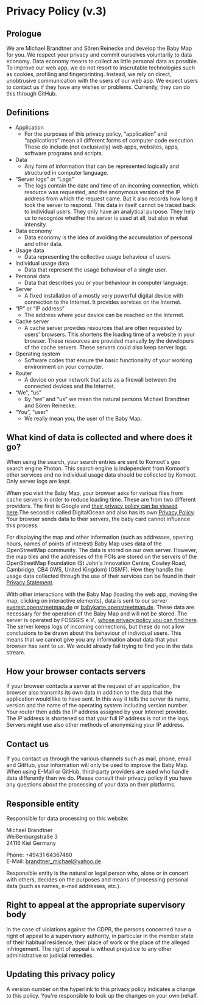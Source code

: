 # Privacy Policy (v.3)

## Prologue

We are Michael Brandtner and Sören Reinecke and develop the Baby Map for you. We respect your privacy and commit ourselves voluntarily to data economy. Data economy means to collect as little personal data as possible. To improve our web app, we do not resort to inscrutable technologies such as cookies, profiling and fingerprinting. Instead, we rely on direct, unobtrusive communication with the users of our web app. We expect users to contact us if they have any wishes or problems. Currently, they can do this through GitHub.

## Definitions

- Application
  - For the purposes of this privacy policy, “application” and “applications” mean all different forms of computer code execution. These do include (not exclusively) web apps, websites, apps, software programs and scripts.
- Data
  - Any form of information that can be represented logically and structured in computer language.
- “Server logs” or “Logs”
  - The logs contain the date and time of an incoming connection, which resource was requested, and the anonymous version of the IP address from which the request came. But it also records how long it took the server to respond. This data in itself cannot be traced back to individual users. They only have an analytical purpose. They help us to recognize whether the server is used at all, but also in what intensity.
- Data economy
  - Data economy is the idea of avoiding the accumulation of personal and other data.
- Usage data
  - Data representing the collective usage behaviour of users.
- Individual usage data
  - Data that represent the usage behaviour of a single user.
- Personal data
  - Data that describes you or your behaviour in computer language.
- Server
  - A fixed installation of a mostly very powerful digital device with connection to the Internet. It provides services on the Internet.
- “IP” or “IP address”
  - The address where your device can be reached on the Internet.
- Cache server
  - A cache server provides resources that are often requested by users' browsers. This shortens the loading time of a website in your browser. These resources are provided manually by the developers of the cache servers. These servers could also keep server logs.
- Operating system
  - Software codes that ensure the basic functionality of your working environment on your computer.
- Router
  - A device on your network that acts as a firewall between the connected devices and the Internet.
- “We”, “us”
  - By “we” and “us” we mean the natural persons Michael Brandtner and Sören Reinecke.
- “You”, “user”
  - We really mean you, the user of the Baby Map.

## What kind of data is collected and where does it go?

When using the search, your search entries are sent to Komoot's geo search engine Photon. This search engine is independent from Komoot's other services and no individual usage data should be collected by Komoot. Only server logs are kept.

When you visit the Baby Map, your browser asks for various files from cache servers in order to reduce loading time. These are from two different providers. The first is Google and [their privacy policy can be viewed here](https://policies.google.com/privacy#infocollect).The second is called DigitalOcean and also has its own [Privacy Policy](https://www.digitalocean.com/legal/privacy-policy/). Your browser sends data to their servers, the baby card cannot influence this process.

For displaying the map and other information (such as addresses, opening hours, names of points of interest) Baby Map uses data of the OpenStreetMap community. The data is stored on our own server. However, the map tiles and the addresses of the POIs are stored on the servers of the OpenStreetMap Foundation (St John's Innovation Centre, Cowley Road, Cambridge, CB4 0WS, United Kingdom) (OSMF). How they handle the usage data collected through the use of their services can be found in their [Privacy Statement](https://wiki.osmfoundation.org/wiki/Privacy_Policy).

With other interactions with the Baby Map (loading the web app, moving the map, clicking on interactive elements), data is sent to our server [everest.openstreetmap.de](https://everest.openstreetmap.de) or [babykarte.openstreetmap.de](https://babykarte.openstreetmap.de). These data are necessary for the operation of the Baby Map and will not be stored. The server is operated by FOSSGIS e.V., [whose privacy policy you can find here](https://www.fossgis.de/datenschutzerklaerung). The server keeps logs of incoming connections, but these do not allow conclusions to be drawn about the behaviour of individual users. This means that we cannot give you any information about data that your browser has sent to us. We would already fail trying to find you in the  data stream.

## How your browser contacts servers

If your browser contacts a server at the request of an application, the browser also transmits its own data in addition to the data that the application would like to have sent. In this way it tells the server its name, version and the name of the operating system including version number. Your router then adds the IP address assigned by your Internet provider. The IP address is shortened so that your full IP address is not in the logs. Servers might use also other methods of anonymizing your IP address.

## Contact us

If you contact us through the various channels such as mail, phone, email and GitHub, your information will only be used to improve the Baby Map. When using E-Mail or GitHub, third-party providers are used who handle data differently than we do. Please consult their privacy policy if you have any questions about the processing of your data on their platforms.

## Responsible entity

Responsible for data processing on this website: 

Michael Brandtner  
Weißenburgstraße 3  
24116 Kiel 
Germany 

Phone: +49431 64367480  
E-Mail: [brandtner_michael@yahoo.de](mailto:brandtner_michael@yahoo.de)

Responsible entity is the natural or legal person who, alone or in concert with others, decides on the purposes and means of processing personal data (such as names, e-mail addresses, etc.).

## Right to appeal at the appropriate supervisory body

In the case of violations against the GDPR, the persons concerned have a right of appeal to a supervisory authority, in particular in the member state of their habitual residence, their place of work or the place of the alleged infringement. The right of appeal is without prejudice to any other administrative or judicial remedies.

## Updating this privacy policy

A version number on the hyperlink to this privacy policy indicates a change to this policy. You're responsible to look up the changes on your own behalf.
